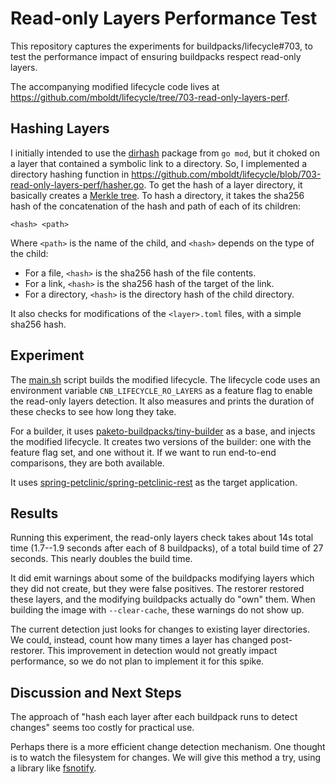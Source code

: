 # Read-only Layers Performance Test

This repository captures the experiments for buildpacks/lifecycle#703, to test the performance impact of ensuring buildpacks respect read-only layers.

The accompanying modified lifecycle code lives at https://github.com/mboldt/lifecycle/tree/703-read-only-layers-perf.

## Hashing Layers

I initially intended to use the [dirhash](https://pkg.go.dev/golang.org/x/mod/sumdb/dirhash) package from `go mod`, but it choked on a layer that contained a symbolic link to a directory.
So, I implemented a directory hashing function in https://github.com/mboldt/lifecycle/blob/703-read-only-layers-perf/hasher.go.
To get the hash of a layer directory, it basically creates a [Merkle tree](https://en.wikipedia.org/wiki/Merkle_tree).
To hash a directory, it takes the sha256 hash of the concatenation of the hash and path of each of its children:

```
<hash> <path>
```

Where `<path>` is the name of the child, and `<hash>` depends on the type of the child:

- For a file, `<hash>` is the sha256 hash of the file contents.
- For a link, `<hash>` is the sha256 hash of the target of the link.
- For a directory, `<hash>` is the directory hash of the child directory.

It also checks for modifications of the `<layer>.toml` files, with a simple sha256 hash.

## Experiment

The [main.sh](main.sh) script builds the modified lifecycle.
The lifecycle code uses an environment variable `CNB_LIFECYCLE_RO_LAYERS` as a feature flag to enable the read-only layers detection.
It also measures and prints the duration of these checks to see how long they take.

For a builder, it uses [paketo-buildpacks/tiny-builder](https://github.com/paketo-buildpacks/tiny-builder) as a base, and injects the modified lifecycle.
It creates two versions of the builder: one with the feature flag set, and one without it.
If we want to run end-to-end comparisons, they are both available.

It uses [spring-petclinic/spring-petclinic-rest](https://github.com/spring-petclinic/spring-petclinic-rest) as the target application.

## Results

Running this experiment, the read-only layers check takes about 14s total time (1.7--1.9 seconds after each of 8 buildpacks), of a total build time of 27 seconds.
This nearly doubles the build time.

It did emit warnings about some of the buildpacks modifying layers which they did not create, but they were false positives.
The restorer restored these layers, and the modifying buildpacks actually do "own" them.
When building the image with `--clear-cache`, these warnings do not show up.

The current detection just looks for changes to existing layer directories.
We could, instead, count how many times a layer has changed post-restorer.
This improvement in detection would not greatly impact performance, so we do not plan to implement it for this spike.

## Discussion and Next Steps

The approach of "hash each layer after each buildpack runs to detect changes" seems too costly for practical use.

Perhaps there is a more efficient change detection mechanism.
One thought is to watch the filesystem for changes.
We will give this method a try, using a library like [fsnotify](https://github.com/fsnotify/fsnotify).
